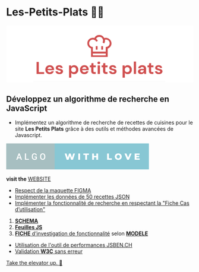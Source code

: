 # Les-Petits-Plats 👨‍🍳

![Logo](/assets/image/logo.png)

## Développez un algorithme de recherche en JavaScript

- Implémentez un algorithme de recherche de recettes de cuisines pour le site **Les Petits Plats** grâce à des outils et méthodes avancées de Javascript.

[![for the badge](assets/image/algo-with-love.svg)](https://forthebadge.com)

**visit the** [WEBSITE](https://git504.github.io/Les-Petits-Plats/)

- [Respect de la maquette FIGMA](https://www.figma.com/file/xqeE1ZKlHUWi2Efo8r73NK)
- [Implémenter les données de 50 recettes JSON](https://github.com/git504/Les-Petits-Plats/blob/main/recipes.json)
- [Implémenter la fonctionnalité de recherche en respectant la "Fiche Cas d’utilisation"](https://github.com/git504/Les-Petits-Plats/blob/main/assets/doc/description%20du%20cas%20d%E2%80%99utilisation%20de%20recherche.pdf)

1. [**SCHEMA**](https://github.com/git504/Les-Petits-Plats/blob/main/assets/schemaAlgo/schema.pdf)
2. [**Feuilles JS**](https://github.com/git504/Les-Petits-Plats/tree/main/assets/schemaAlgo)
3. [**FICHE** d’investigation de fonctionnalité](https://github.com/git504/Les-Petits-Plats/blob/main/assets/schemaAlgo/fiche.pdf) selon [**MODELE**](https://github.com/git504/Les-Petits-Plats/blob/main/assets/doc/Fiche%20d%E2%80%99investigation%20de%20fonctionnalit%C3%A9.pdf)

- [Utilisation de l'outil de performances JSBEN.CH](https://jsben.ch/grajw)
- [Validation **W3C** sans erreur](https://validator.w3.org/nu/?doc=https%3A%2F%2Fgit504.github.io%2FLes-Petits-Plats%2F)

[Take the elevator up. 🚀](#les-petits-plats-)
